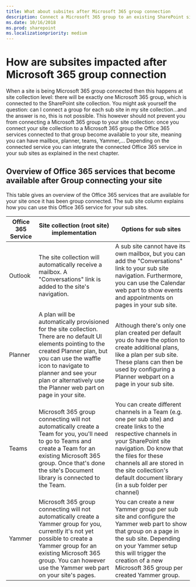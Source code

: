 ```yaml
---
title: What about subsites after Microsoft 365 group connection
description: Connect a Microsoft 365 group to an existing SharePoint site does connect the group at root site level, but what about the subsites?
ms.date: 10/16/2018
ms.prod: sharepoint
ms.localizationpriority: medium
---
```


# How are subsites impacted after Microsoft 365 group connection

When a site is being Microsoft 365 group connected then this happens at site collection level: there will be exactly one Microsoft 365 group, which is connected to the SharePoint site collection. You might ask yourself the question: can I connect a group for each sub site in my site collection...and the answer is no, this is not possible. This however should not prevent you from connecting a Microsoft 365 group to your site collection: once you connect your site collection to a Microsoft 365 group the Office 365 services connected to that group become available to your site, meaning you can have mailbox, planner, teams, Yammer,... Depending on the connected service you can integrate the connected Office 365 service in your sub sites as explained in the next chapter.

## Overview of Office 365 services that become available after Group connecting your site

This table gives an overview of the Office 365 services that are available for your site once it has been group connected. The sub site column explains how you can use this Office 365 service for your sub sites.

Office 365 Service | Site collection (root site) implementation | Options for sub sites
-------------------|--------------------------------------------|----------------------
Outlook | The site collection will automatically receive a mailbox. A "Conversations" link is added to the site's navigation. | A sub site cannot have its own mailbox, but you can add the "Conversations" link to your sub site navigation. Furthermore, you can use the Calendar web part to show events and appointments on pages in your sub site.
Planner | A plan will be automatically provisioned for the site collection. There are no default UI elements pointing to the created Planner plan, but you can use the waffle icon to navigate to planner and see your plan or alternatively use the Planner web part on page in your site. | Although there's only one plan created per default you do have the option to create additional plans, like a plan per sub site. These plans can then be used by configuring a Planner webpart on a page in your sub site.
Teams | Microsoft 365 group connecting will not automatically create a Team for you, you'll need to go to Teams and create a Team for an existing Microsoft 365 group. Once that's done the site's Document library is connected to the Team. | You can create different channels in a Team (e.g. one per sub site) and create links to the respective channels in your SharePoint site navigation. Do know that the files for these channels all are stored in the site collection's default document library (in a sub folder per channel)
Yammer | Microsoft 365 group connecting will not automatically create a Yammer group for you, currently it's not yet possible to create a Yammer group for an existing Microsoft 365 group. You can however use the Yammer web part on your site's pages. | You can create a new Yammer group per sub site and configure the Yammer web part to show that group on a page in the sub site. Depending on your Yammer setup this will trigger the creation of a new Microsoft 365 group per created Yammer group.
